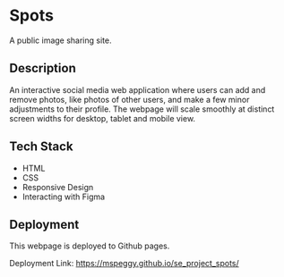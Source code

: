 # Spots

A public image sharing site.

## Description

An interactive social media web application where users can add and remove photos, like photos of other users, and make a few minor adjustments to their profile. The webpage will scale smoothly at distinct screen widths for desktop, tablet and mobile view.

## Tech Stack

- HTML
- CSS
- Responsive Design
- Interacting with Figma

## Deployment

This webpage is deployed to Github pages.

Deployment Link: https://mspeggy.github.io/se_project_spots/
